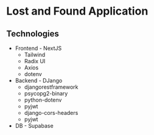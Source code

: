 # Lost and Found Application

## Technologies

- Frontend - NextJS
    - Tailwind
    - Radix UI
    - Axios
    - dotenv
- Backend - DJango
    - djangorestframework
    - psycopg2-binary
    - python-dotenv
    - pyjwt
    - django-cors-headers
    - pyjwt
- DB - Supabase